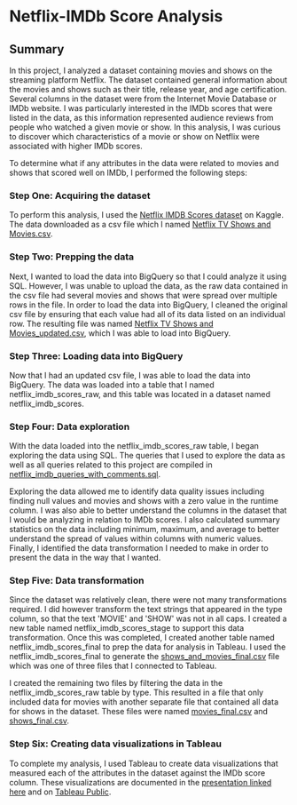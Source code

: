# Netflix-IMDb Score Analysis

## Summary
In this project, I analyzed a dataset containing movies and shows on the streaming platform Netflix. The dataset contained general information about the movies and shows such as their title, release year, and age certification. Several columns in the dataset were from the Internet Movie Database or IMDb website. I was particularly interested in the IMDb scores that were listed in the data, as this information represented audience reviews from people who watched a given movie or show. In this analysis, I was curious to discover which characteristics of a movie or show on Netflix were associated with higher IMDb scores.

To determine what if any attributes in the data were related to movies and shows that scored well on IMDb, I performed the following steps:

### Step One: Acquiring the dataset
To perform this analysis, I used the [Netflix IMDB Scores dataset](https://www.kaggle.com/datasets/thedevastator/netflix-imdb-scores) on Kaggle. The data downloaded as a csv file which I named [Netflix TV Shows and Movies.csv](https://github.com/andycreagan/data_analytics_portfolio/blob/main/Netflix-IMDb%20Score%20Analysis/data/original_dataset/Netflix%20TV%20Shows%20and%20Movies.csv).

### Step Two: Prepping the data
Next, I wanted to load the data into BigQuery so that I could analyze it using SQL. However, I was unable to upload the data, as the raw data contained in the csv file had several movies and shows that were spread over multiple rows in the file. In order to load the data into BigQuery, I cleaned the original csv file by ensuring that each value had all of its data listed on an individual row. The resulting file was named [Netflix TV Shows and Movies_updated.csv](https://github.com/andycreagan/data_analytics_portfolio/blob/main/Netflix-IMDb%20Score%20Analysis/data/original_dataset/Netflix%20TV%20Shows%20and%20Movies_updated.csv), which I was able to load into BigQuery.

### Step Three: Loading data into BigQuery
Now that I had an updated csv file, I was able to load the data into BigQuery. The data was loaded into a table that I named netflix_imdb_scores_raw, and this table was located in a dataset named netflix_imdb_scores.

### Step Four: Data exploration
With the data loaded into the netflix_imdb_scores_raw table, I began exploring the data using SQL. The queries that I used to explore the data as well as all queries related to this project are compiled in [netflix_imdb_queries_with_comments.sql](https://github.com/andycreagan/data_analytics_portfolio/blob/main/Netflix-IMDb%20Score%20Analysis/netflix_imdb_queries_with_comments.sql).

Exploring the data allowed me to identify data quality issues including finding null values and movies and shows with a zero value in the runtime column. I was also able to better understand the columns in the dataset that I would be analyzing in relation to IMDb scores. I  also calculated summary statistics on the data including minimum, maximum, and average to better understand the spread of values within columns with numeric values. Finally, I identified the data transformation I needed to make in order to present the data in the way that I wanted.

### Step Five: Data transformation
Since the dataset was relatively clean, there were not many transformations required. I did however transform the text strings that appeared in the type column, so that the text 'MOVIE' and 'SHOW' was not in all caps. I created a new table named netflix_imdb_scores_stage to support this data transformation. Once this was completed, I created another table named netflix_imdb_scores_final to prep the data for analysis in Tableau. I used the netflix_imdb_scores_final to generate the [shows_and_movies_final.csv](https://github.com/andycreagan/data_analytics_portfolio/blob/main/Netflix-IMDb%20Score%20Analysis/data/final_data/shows_and_movies_final.csv) file which was one of three files that I connected to Tableau.

I created the remaining two files by filtering the data in the netflix_imdb_scores_raw table by type. This resulted in a file that only included data for movies with another separate file that contained all data for shows in the dataset. These files were named [movies_final.csv](https://github.com/andycreagan/data_analytics_portfolio/blob/main/Netflix-IMDb%20Score%20Analysis/data/final_data/movies_final.csv) and [shows_final.csv](https://github.com/andycreagan/data_analytics_portfolio/blob/main/Netflix-IMDb%20Score%20Analysis/data/final_data/shows_final.csv).

### Step Six: Creating data visualizations in Tableau
To complete my analysis, I used Tableau to create data visualizations that measured each of the attributes in the dataset against the IMDb score column. These visualizations are documented in the [presentation linked here](https://github.com/andycreagan/data_analytics_portfolio/blob/main/Netflix-IMDb%20Score%20Analysis/Netflix%20-%20IMDb%20Scores%20Analysis.pdf) and on [Tableau Public](https://public.tableau.com/app/profile/andy.creagan/viz/Netflix-IMDbScoreAnalysis/Netflix-IMDbScoreAnalysis).
